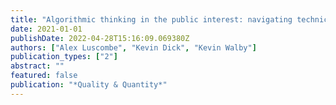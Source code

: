 ```yaml
---
title: "Algorithmic thinking in the public interest: navigating technical, legal, and ethical hurdles to web scraping in the social sciences"
date: 2021-01-01
publishDate: 2022-04-28T15:16:09.069380Z
authors: ["Alex Luscombe", "Kevin Dick", "Kevin Walby"]
publication_types: ["2"]
abstract: ""
featured: false
publication: "*Quality & Quantity*"
---
```



